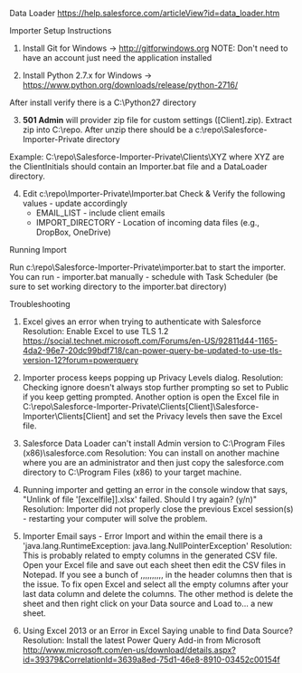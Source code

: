 

Data Loader
https://help.salesforce.com/articleView?id=data_loader.htm

Importer Setup Instructions

1) Install Git for Windows -> http://gitforwindows.org
    NOTE: Don't need to have an account just need the application installed

2) Install Python 2.7.x for Windows -> https://www.python.org/downloads/release/python-2716/

After install verify there is a C:\Python27 directory

3) **501 Admin** will provider zip file for custom settings ([Client].zip).  Extract zip into C:\repo.  After unzip there should be a c:\repo\Salesforce-Importer-Private directory

Example: C:\repo\Salesforce-Importer-Private\Clients\XYZ where XYZ are the ClientInitials should contain an Importer.bat file and a DataLoader directory.

4) Edit c:\repo\Importer-Private\Importer.bat
    Check & Verify the following values - update accordingly
    * EMAIL_LIST - include client emails
    * IMPORT_DIRECTORY - Location of incoming data files (e.g., DropBox, OneDrive)

Running Import

Run c:\repo\Salesforce-Importer-Private\importer.bat to start the importer.  You can run
    - importer.bat manually
    - schedule with Task Scheduler (be sure to set working directory to the importer.bat directory)

Troubleshooting

1) Excel gives an error when trying to authenticate with Salesforce
Resolution: Enable Excel to use TLS 1.2
https://social.technet.microsoft.com/Forums/en-US/92811d44-1165-4da2-96e7-20dc99bdf718/can-power-query-be-updated-to-use-tls-version-12?forum=powerquery

2) Importer process keeps popping up Privacy Levels dialog.
Resolution: Checking ignore doesn't always stop further prompting so set to Public if you keep getting prompted.  Another option is open the Excel file in C:\repo\Salesforce-Importer-Private\Clients\[Client]\Salesforce-Importer\Clients\[Client] and set the Privacy levels then save the Excel file.

3) Salesforce Data Loader can't install Admin version to C:\Program Files (x86)\salesforce.com
Resolution: You can install on another machine where you are an administrator and then just copy the salesforce.com directory to C:\Program Files (x86) to your target machine.

4) Running importer and getting an error in the console window that says, "Unlink of file '[excelfile]].xlsx' failed. Should I try again? (y/n)"
Resolution: Importer did not properly close the previous Excel session(s) - restarting your computer will solve the problem.

5) Importer Email says - Error Import and within the email there is a 'java.lang.RuntimeException: java.lang.NullPointerException'
Resolution: This is probably related to empty columns in the generated CSV file.  Open your Excel file and save out each sheet then edit the CSV files in Notepad.  If you see a bunch of ,,,,,,,,,, in the header columns then that is the issue.  To fix open Excel and select all the empty columns after your last data column and delete the columns.  The other method is delete the sheet and then right click on your Data source and Load to... a new sheet.

6) Using Excel 2013 or an Error in Excel Saying unable to find Data Source?
Resolution: Install the latest Power Query Add-in from Microsoft
http://www.microsoft.com/en-us/download/details.aspx?id=39379&CorrelationId=3639a8ed-75d1-46e8-8910-03452c00154f
